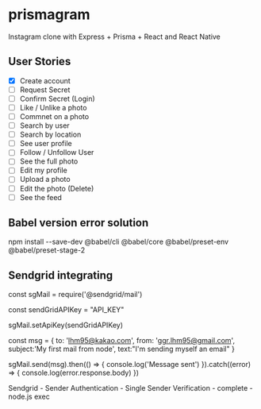 # prismagram

Instagram clone with Express + Prisma + React and React Native

## User Stories

- [x] Create account
- [ ] Request Secret
- [ ] Confirm Secret (Login)
- [ ] Like / Unlike a photo
- [ ] Commnet on a photo
- [ ] Search by user
- [ ] Search by location
- [ ] See user profile
- [ ] Follow / Unfollow User
- [ ] See the full photo
- [ ] Edit my profile
- [ ] Upload a photo
- [ ] Edit the photo (Delete)
- [ ] See the feed

## Babel version error solution

npm install --save-dev @babel/cli @babel/core @babel/preset-env @babel/preset-stage-2

## Sendgrid integrating

const sgMail = require('@sendgrid/mail')

const sendGridAPIKey = "API_KEY"

sgMail.setApiKey(sendGridAPIKey)

const msg = {
to: 'lhm95@kakao.com',
from: 'ggr.lhm95@gmail.com',
subject:'My first mail from node',
text:"I'm sending myself an email"
}

sgMail.send(msg).then(() => {
console.log('Message sent')
}).catch((error) => {
console.log(error.response.body)
})

Sendgrid - Sender Authentication - Single Sender Verification - complete - node.js exec
